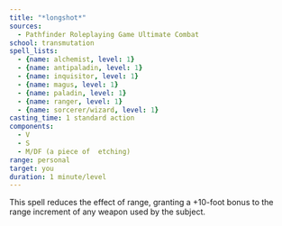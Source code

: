 ```yaml
---
title: "*longshot*"
sources:
  - Pathfinder Roleplaying Game Ultimate Combat
school: transmutation
spell_lists:
  - {name: alchemist, level: 1}
  - {name: antipaladin, level: 1}
  - {name: inquisitor, level: 1}
  - {name: magus, level: 1}
  - {name: paladin, level: 1}
  - {name: ranger, level: 1}
  - {name: sorcerer/wizard, level: 1}
casting_time: 1 standard action
components:
  - V
  - S
  - M/DF (a piece of  etching)
range: personal
target: you
duration: 1 minute/level
---
```


This spell reduces the effect of range, granting a +10-foot bonus to the range increment of any weapon used by the subject.

